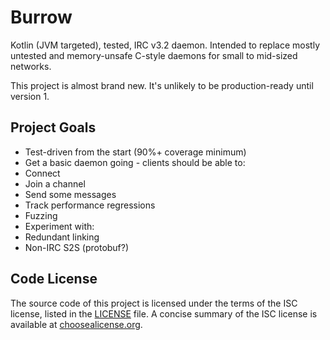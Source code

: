 # Burrow
Kotlin (JVM targeted), tested, IRC v3.2 daemon. Intended to replace mostly untested and memory-unsafe C-style daemons for small to mid-sized networks.

This project is almost brand new. It's unlikely to be production-ready until version 1.

## Project Goals
* Test-driven from the start (90%+ coverage minimum)
* Get a basic daemon going - clients should be able to:
 * Connect
 * Join a channel
 * Send some messages
* Track performance regressions
* Fuzzing
* Experiment with:
 * Redundant linking
 * Non-IRC S2S (protobuf?)

## Code License
The source code of this project is licensed under the terms of the ISC license, listed in the [LICENSE](LICENSE.md) file. A concise summary of the ISC license is available at [choosealicense.org](http://choosealicense.com/licenses/isc/).
